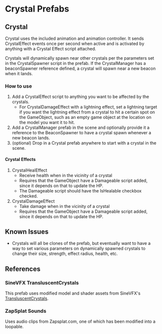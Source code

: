﻿# Crystal Prefabs

## Crystal
   
Crystal uses the included animation and animation controller. It sends
CrystalEffect events once per second when active and is activated by anything
with a Crystal Effect script attached. 

Crystals will dynamically spawn near other crystals per the parameters set in
the CrystalSpawner script in the prefab. If the CrystalManager has a
beaconSpawner reference defined, a crystal will spawn near a new beacon when it
lands.

### How to use

1. Add a CrystalEffect script to anything you want to be affected by the crystals. 
   * For CrystalDamageEffect with a lightning effect, set a lightning target if
   you want the lightning effect from a crystal to hit a certain spot on the
   GameObject, such as an empty game object at the location on the model you
   want it to hit.
2. Add a CrystalManager prefab in the scene and optionally provide it a
reference to the BeaconSpawner to have a crystal spawn whenever a new beacon
lands.
3. (optional) Drop in a Crystal prefab anywhere to start with a crystal in the scene.

#### Crystal Effects
1. CrystalHealEffect
   * Receive health when in the vicinity of a crystal
   * Requires that the GameObject have a Damageable script added, since it depends on that to update the HP.
   * The Damageable script should have the IsHealable checkbox checked.
2. CrystalDamageEffect
   * Take damage when in the vicinity of a crystal
   * Requires that the GameObject have a Damageable script added, since it depends on that to update the HP.

## Known Issues
* Crystals will all be clones of the prefab, but eventually want to have a way
to set various parameters on dynamically spawned crystals to change their size,
strength, effect radius, health, etc.

## References

### SineVFX TransluscentCrystals

This prefab uses modified model and shader assets from SineVFX's
[TransluscentCrystals](https://assetstore.unity.com/packages/3d/environments/fantasy/translucent-crystals-106274).

### ZapSplat Sounds

Uses audio clips from Zapsplat.com, one of which has been modified into a loopable.

